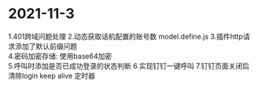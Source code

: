 # 2021-11-3

1.401跨域问题处理
2.动态获取话机配置的账号数 model.define.js 
3.插件http请求添加了默认前缀问题  
4.密码加密存储: 使用base64加密  
5.呼叫时添加是否已成功登录的状态判断 
6.实现钉钉一键呼叫
7.钉钉页面关闭后清除login keep alive 定时器
